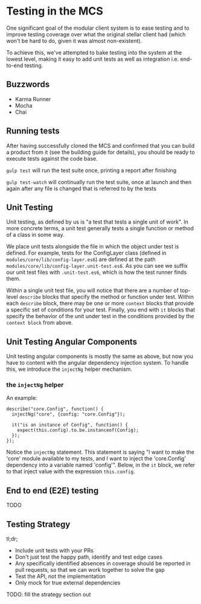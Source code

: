 Testing in the MCS
==================

One significant goal of the modular client system is to ease testing and to improve testing coverage over what the original stellar client had (which won't be hard to do, given it was almost non-existent).

To achieve this, we've attempted to bake testing into the system at the lowest level, making it easy to add unit tests as well as integration i.e. end-to-end testing.

## Buzzwords

- Karma Runner
- Mocha
- Chai

## Running tests

After having successfully cloned the MCS and confirmed that you can build a product from it (see the building guide for details), you should be ready to execute tests against the code base.

`gulp test` will run the test suite once, printing a report after finishing

`gulp test-watch` will continually run the test suite, once at launch and then again after any file is changed that is referred to by the tests


## Unit Testing

Unit testing, as defined by us is "a test that tests a single unit of work".  In more concrete terms, a unit test generally tests a single function or method of a class in some way.

We place unit tests alongside the file in which the object under test is defined.  For example, tests for the ConfigLayer class (defined in `modules/core/lib/config-layer.es6`) are defined at the path `modules/core/lib/config-layer.unit-test.es6`.  As you can see we suffix our unit test files with `.unit-test.es6`, which is how the test runner finds them.

Within a single unit test file, you will notice that there are a number of top-level `describe` blocks that specify the method or function under test.  Within each `describe` block, there may be one or more `context` blocks that provide a specific set of conditions for your test.  Finally, you end with `it` blocks that specify the behavior of the unit under test in the conditions provided by the `context block` from above.

## Unit Testing Angular Components

Unit testing angular components is mostly the same as above, but now you have to content with the angular dependency injection system.  To handle this, we introduce the `injectNg` helper mechanism.

### the `injectNg` helper

An example:

```
describe("core.Config", function() {
  injectNg("core", {config: "core.Config"});

  it("is an instance of Config", function() {
    expect(this.config).to.be.instanceof(Config);
  });
});
```

Notice the `injectNg` statement.  This statement is saying "I want to make the 'core' module available to my tests, and I want to inject the 'core.Config' dependency into a variable named 'config'".  Below, in the `it` block, we refer to that inject value with the expression `this.config`.



## End to end (E2E) testing

TODO

## Testing Strategy

tl;dr;

- Include unit tests with your PRs
- Don't just test the happy path, identify and test edge cases
- Any specifically identified absences in coverage should be reported in  pull requests, so that we can work together to solve the gap
- Test the API, not the implementation
- Only mock for true external dependencies

TODO: fill the strategy section out